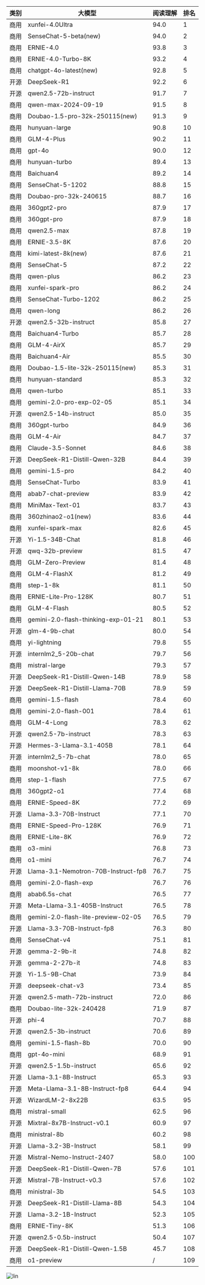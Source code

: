 
| 类别 | 大模型                         | 阅读理解 | 排名 |
|-----|------------------------------|---------|----|
|商用|xunfei-4.0Ultra|94.0|1|
|商用|SenseChat-5-beta(new)|94.0|2|
|商用|ERNIE-4.0|93.8|3|
|商用|ERNIE-4.0-Turbo-8K|93.2|4|
|商用|chatgpt-4o-latest(new)|92.8|5|
|开源|DeepSeek-R1|92.2|6|
|开源|qwen2.5-72b-instruct|91.7|7|
|商用|qwen-max-2024-09-19|91.5|8|
|商用|Doubao-1.5-pro-32k-250115(new)|91.3|9|
|商用|hunyuan-large|90.8|10|
|商用|GLM-4-Plus|90.2|11|
|商用|gpt-4o|90.0|12|
|商用|hunyuan-turbo|89.4|13|
|商用|Baichuan4|89.2|14|
|商用|SenseChat-5-1202|88.8|15|
|商用|Doubao-pro-32k-240615|88.7|16|
|商用|360gpt2-pro|87.9|17|
|商用|360gpt-pro|87.9|18|
|商用|qwen2.5-max|87.8|19|
|商用|ERNIE-3.5-8K|87.6|20|
|商用|kimi-latest-8k(new)|87.6|21|
|商用|SenseChat-5|87.2|22|
|商用|qwen-plus|86.2|23|
|商用|xunfei-spark-pro|86.2|24|
|商用|SenseChat-Turbo-1202|86.2|25|
|商用|qwen-long|86.2|26|
|开源|qwen2.5-32b-instruct|85.8|27|
|商用|Baichuan4-Turbo|85.7|28|
|商用|GLM-4-AirX|85.7|29|
|商用|Baichuan4-Air|85.5|30|
|商用|Doubao-1.5-lite-32k-250115(new)|85.3|31|
|商用|hunyuan-standard|85.3|32|
|商用|qwen-turbo|85.1|33|
|商用|gemini-2.0-pro-exp-02-05|85.1|34|
|开源|qwen2.5-14b-instruct|85.0|35|
|商用|360gpt-turbo|84.9|36|
|商用|GLM-4-Air|84.7|37|
|商用|Claude-3.5-Sonnet|84.6|38|
|开源|DeepSeek-R1-Distill-Qwen-32B|84.4|39|
|商用|gemini-1.5-pro|84.2|40|
|商用|SenseChat-Turbo|83.9|41|
|商用|abab7-chat-preview|83.9|42|
|商用|MiniMax-Text-01|83.7|43|
|商用|360zhinao2-o1(new)|83.6|44|
|商用|xunfei-spark-max|82.6|45|
|开源|Yi-1.5-34B-Chat|81.8|46|
|开源|qwq-32b-preview|81.5|47|
|商用|GLM-Zero-Preview|81.4|48|
|商用|GLM-4-FlashX|81.2|49|
|商用|step-1-8k|81.1|50|
|商用|ERNIE-Lite-Pro-128K|80.7|51|
|商用|GLM-4-Flash|80.5|52|
|商用|gemini-2.0-flash-thinking-exp-01-21|80.1|53|
|开源|glm-4-9b-chat|80.0|54|
|商用|yi-lightning|79.8|55|
|开源|internlm2_5-20b-chat|79.7|56|
|商用|mistral-large|79.3|57|
|开源|DeepSeek-R1-Distill-Qwen-14B|78.9|58|
|开源|DeepSeek-R1-Distill-Llama-70B|78.9|59|
|商用|gemini-1.5-flash|78.4|60|
|商用|gemini-2.0-flash-001|78.4|61|
|商用|GLM-4-Long|78.3|62|
|开源|qwen2.5-7b-instruct|78.3|63|
|开源|Hermes-3-Llama-3.1-405B|78.1|64|
|开源|internlm2_5-7b-chat|78.0|65|
|商用|moonshot-v1-8k|78.0|66|
|商用|step-1-flash|77.5|67|
|商用|360gpt2-o1|77.4|68|
|商用|ERNIE-Speed-8K|77.2|69|
|开源|Llama-3.3-70B-Instruct|77.1|70|
|商用|ERNIE-Speed-Pro-128K|76.9|71|
|商用|ERNIE-Lite-8K|76.9|72|
|商用|o3-mini|76.8|73|
|商用|o1-mini|76.7|74|
|开源|Llama-3.1-Nemotron-70B-Instruct-fp8|76.7|75|
|商用|gemini-2.0-flash-exp|76.7|76|
|商用|abab6.5s-chat|76.5|77|
|开源|Meta-Llama-3.1-405B-Instruct|76.5|78|
|商用|gemini-2.0-flash-lite-preview-02-05|76.5|79|
|开源|Llama-3.3-70B-Instruct-fp8|76.3|80|
|商用|SenseChat-v4|75.1|81|
|开源|gemma-2-9b-it|74.8|82|
|开源|gemma-2-27b-it|74.8|83|
|开源|Yi-1.5-9B-Chat|73.9|84|
|开源|deepseek-chat-v3|73.4|85|
|开源|qwen2.5-math-72b-instruct|72.0|86|
|商用|Doubao-lite-32k-240428|71.9|87|
|开源|phi-4|70.7|88|
|开源|qwen2.5-3b-instruct|70.6|89|
|商用|gemini-1.5-flash-8b|70.0|90|
|商用|gpt-4o-mini|68.9|91|
|开源|qwen2.5-1.5b-instruct|65.6|92|
|开源|Llama-3.1-8B-Instruct|65.3|93|
|开源|Meta-Llama-3.1-8B-Instruct-fp8|64.4|94|
|开源|WizardLM-2-8x22B|63.5|95|
|商用|mistral-small|62.5|96|
|开源|Mixtral-8x7B-Instruct-v0.1|60.9|97|
|商用|ministral-8b|60.2|98|
|开源|Llama-3.2-3B-Instruct|58.1|99|
|开源|Mistral-Nemo-Instruct-2407|58.0|100|
|开源|DeepSeek-R1-Distill-Qwen-7B|57.6|101|
|开源|Mistral-7B-Instruct-v0.3|57.6|102|
|商用|ministral-3b|54.5|103|
|开源|DeepSeek-R1-Distill-Llama-8B|54.3|104|
|开源|Llama-3.2-1B-Instruct|52.3|105|
|商用|ERNIE-Tiny-8K|51.3|106|
|开源|qwen2.5-0.5b-instruct|50.4|107|
|开源|DeepSeek-R1-Distill-Qwen-1.5B|45.7|108|
|商用|o1-preview|/|109|


![lin](../pic/mrc.png)
